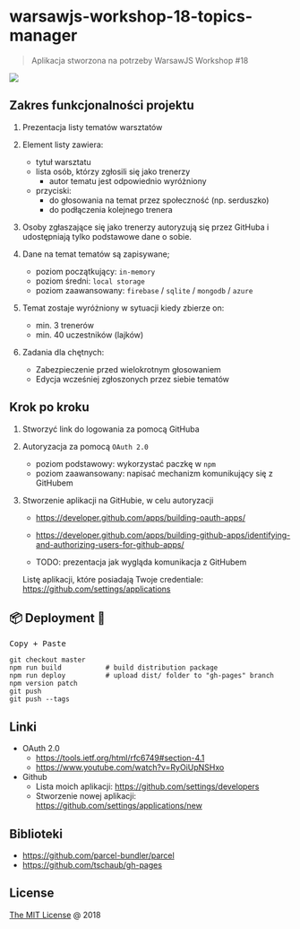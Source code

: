 # warsawjs-workshop-18-topics-manager 

> Aplikacja stworzona na potrzeby WarsawJS Workshop #18

![](http://warsawjs.com/assets/images/logo/logo-transparent-240x240.png)

## Zakres funkcjonalności projektu

1. Prezentacja listy tematów warsztatów

2. Element listy zawiera:
    - tytuł warsztatu
    - lista osób, którzy zgłosili się jako trenerzy
        - autor tematu jest odpowiednio wyróżniony
    - przyciski:
        - do głosowania na temat przez społeczność (np. serduszko)
        - do podłączenia kolejnego trenera

3. Osoby zgłaszające się jako trenerzy autoryzują się przez GitHuba
    i udostępniają tylko podstawowe dane o sobie.

4. Dane na temat tematów są zapisywane;
    - poziom początkujący: `in-memory`
    - poziom średni: `local storage`
    - poziom zaawansowany: `firebase` / `sqlite` / `mongodb` / `azure`

5. Temat zostaje wyróżniony w sytuacji kiedy zbierze on:
    - min. 3 trenerów
    - min. 40 uczestników (lajków)

6. Zadania dla chętnych:
    - Zabezpieczenie przed wielokrotnym głosowaniem
    - Edycja wcześniej zgłoszonych przez siebie tematów

## Krok po kroku

1. Stworzyć link do logowania za pomocą GitHuba

2. Autoryzacja za pomocą `OAuth 2.0`

    - poziom podstawowy: wykorzystać paczkę w `npm`
    - poziom zaawansowany: napisać mechanizm komunikujący się z GitHubem

2. Stworzenie aplikacji na GitHubie, w celu autoryzacji
    - https://developer.github.com/apps/building-oauth-apps/
    - https://developer.github.com/apps/building-github-apps/identifying-and-authorizing-users-for-github-apps/

    - TODO: prezentacja jak wygląda komunikacja z GitHubem
    
    Listę aplikacji, które posiadają Twoje credentiale:
    https://github.com/settings/applications

## 📦 Deployment :rocket:

<kbd>Copy + Paste</kbd>

```
git checkout master
npm run build           # build distribution package
npm run deploy          # upload dist/ folder to "gh-pages" branch
npm version patch
git push
git push --tags
```

## Linki

* OAuth 2.0
    - https://tools.ietf.org/html/rfc6749#section-4.1
    - https://www.youtube.com/watch?v=RyOiUpNSHxo
* Github
    - Lista moich aplikacji: https://github.com/settings/developers
    - Stworzenie nowej aplikacji: https://github.com/settings/applications/new

## Biblioteki

* https://github.com/parcel-bundler/parcel
* https://github.com/tschaub/gh-pages

## License

[The MIT License](http://piecioshka.mit-license.org) @ 2018
